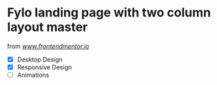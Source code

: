 # Fylo landing page with two column layout master

from *www.frontendmentor.io*

- [x] Desktop Design
- [x] Responsive Design
- [ ] Animations

